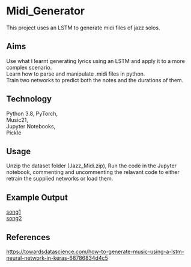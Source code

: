 # Midi_Generator

This project uses an LSTM to generate midi files of jazz solos.

## Aims
Use what I learnt generating lyrics using an LSTM and apply it to a more complex scenario.  
Learn how to parse and manipulate .midi files in python.  
Train two networks to predict both the notes and the durations of them.

## Technology
Python 3.8,
PyTorch,  
Music21,  
Jupyter Notebooks,  
Pickle


## Usage
Unzip the dataset folder (Jazz_Midi.zip),
Run the code in the Jupyter notebook, commenting and uncommenting the relavant code to either retrain the supplied networks or load them.

## Example Output

[song1](/untitled.mp3)  
[song2](/untitled2.mp3)

## References
https://towardsdatascience.com/how-to-generate-music-using-a-lstm-neural-network-in-keras-68786834d4c5
